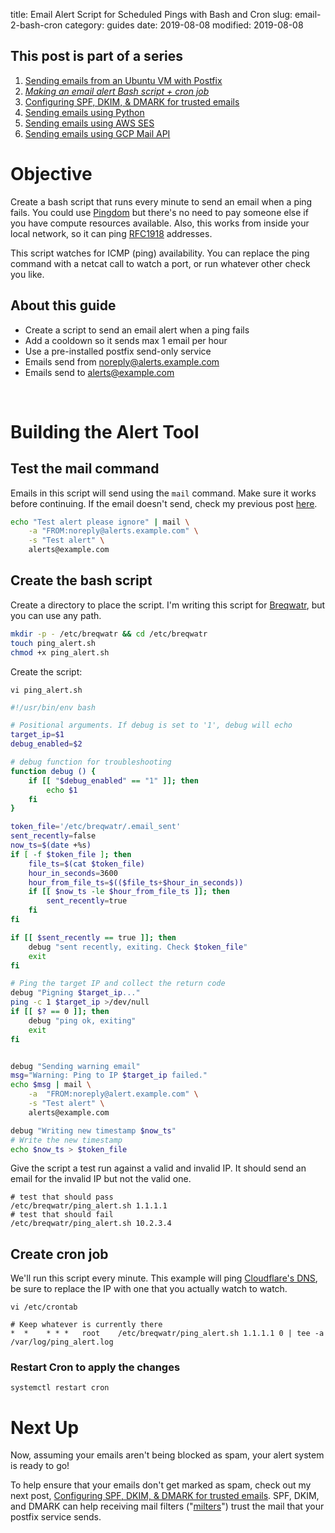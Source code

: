 title: Email Alert Script for Scheduled Pings with Bash and Cron
slug: email-2-bash-cron
category: guides
date: 2019-08-08
modified: 2019-08-08


## This post is part of a series
1. [Sending emails from an Ubuntu VM with Postfix](email-1-postfix-setup)
2. *[Making an email alert Bash script + cron job](email-2-bash-cron)*
3. [Configuring SPF, DKIM, & DMARK for trusted emails](email-3-trust-protocols)
4. [Sending emails using Python](email-4-python)
5. [Sending emails using AWS SES](email-5-aws-ses-api)
6. [Sending emails using GCP Mail API](email-6-gcp-mail-api)


# Objective
Create a bash script that runs every minute to send an email when a ping fails.
You could use [Pingdom](https://www.pingdom.com/) but there's no need to pay
someone else if you have compute resources available. Also, this works from
inside your local network, so it can ping [RFC1918](https://tools.ietf.org/html/rfc1918)
addresses.

This script watches for ICMP (ping) availability.
You can replace the ping command with a netcat call to watch a port,
or run whatever other check you like.

## About this guide
- Create a script to send an email alert when a ping fails
- Add a cooldown so it sends max 1 email per hour
- Use a pre-installed postfix send-only service
- Emails send from noreply@alerts.example.com
- Emails send to alerts@example.com

&nbsp;

# Building the Alert Tool

## Test the mail command
Emails in this script will send using the `mail` command. Make sure it works
before continuing. If the email doesn't send, check my previous post
[here](#TODO).

```bash
echo "Test alert please ignore" | mail \
    -a "FROM:noreply@alerts.example.com" \
    -s "Test alert" \
    alerts@example.com
```

## Create the bash script
Create a directory to place the script. I'm writing this script for
[Breqwatr](https://www.breqwatr.com), but you can use any path.

```bash
mkdir -p - /etc/breqwatr && cd /etc/breqwatr
touch ping_alert.sh
chmod +x ping_alert.sh
```

Create the script:

`vi ping_alert.sh`
```bash
#!/usr/bin/env bash

# Positional arguments. If debug is set to '1', debug will echo
target_ip=$1
debug_enabled=$2

# debug function for troubleshooting
function debug () {
    if [[ "$debug_enabled" == "1" ]]; then
        echo $1
    fi
}

token_file='/etc/breqwatr/.email_sent'
sent_recently=false
now_ts=$(date +%s)
if [ -f $token_file ]; then
    file_ts=$(cat $token_file)
    hour_in_seconds=3600
    hour_from_file_ts=$(($file_ts+$hour_in_seconds))
    if [[ $now_ts -le $hour_from_file_ts ]]; then
        sent_recently=true
    fi
fi

if [[ $sent_recently == true ]]; then
    debug "sent recently, exiting. Check $token_file"
    exit
fi

# Ping the target IP and collect the return code
debug "Pigning $target_ip..."
ping -c 1 $target_ip >/dev/null
if [[ $? == 0 ]]; then
    debug "ping ok, exiting"
    exit
fi


debug "Sending warning email"
msg="Warning: Ping to IP $target_ip failed."
echo $msg | mail \
    -a  "FROM:noreply@alert.example.com" \
    -s "Test alert" \
    alerts@example.com

debug "Writing new timestamp $now_ts"
# Write the new timestamp
echo $now_ts > $token_file
```

Give the script a test run against a valid and invalid IP. It should send an
email for the invalid IP but not the valid one.

```
# test that should pass
/etc/breqwatr/ping_alert.sh 1.1.1.1
# test that should fail
/etc/breqwatr/ping_alert.sh 10.2.3.4
```

## Create cron job
We'll run this script every minute.
This example will ping [Cloudflare's DNS](https://new.blog.cloudflare.com/announcing-1111/),
be sure to replace the IP with one that you actually watch to watch.

`vi /etc/crontab`
```
# Keep whatever is currently there
*  *    * * *   root    /etc/breqwatr/ping_alert.sh 1.1.1.1 0 | tee -a /var/log/ping_alert.log
```

### Restart Cron to apply the changes
```
systemctl restart cron
```


# Next Up
Now, assuming your emails aren't being blocked as spam, your alert system is
ready to go!

To help ensure that your emails don't get marked as spam,
check out my next post, [Configuring SPF, DKIM, & DMARK for trusted emails](email-3-trust-protocols).
SPF, DKIM, and DMARK can help receiving mail filters
("[milters](https://en.wikipedia.org/wiki/Milter)") trust the mail that your
postfix service sends.
